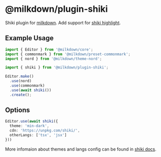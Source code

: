 # @milkdown/plugin-shiki

Shiki plugin for [milkdown](https://saul-mirone.github.io/milkdown/).
Add support for [shiki highlight](https://shiki.matsu.io/).

## Example Usage

```typescript
import { Editor } from '@milkdown/core';
import { commonmark } from '@milkdown/preset-commonmark';
import { nord } from '@milkdown/theme-nord';

import { shiki } from '@milkdown/plugin-shiki';

Editor.make()
  .use(nord)
  .use(commonmark)
  .use(await shiki())
  .create();
```

## Options

```typescript
Editor.use(await shiki({
  theme: 'min-dark',
  cdn: 'https://unpkg.com/shiki/',
  otherLangs: ['tsx', 'jsx']
}))
```

More infomaion about themes and langs config can be found in [shiki docs](https://shiki.matsu.io/).